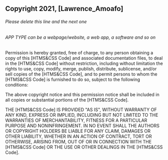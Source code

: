 ## Copyright 2021, [Lawrence_Amoafo]

###### Please delete this line and the next one
###### APP TYPE can be a webpage/website, a web app, a software and so on

Permission is hereby granted, free of charge, to any person obtaining a copy of this [HTMS&CSS Code] and associated documentation files, to deal in the [HTMS&CSS Code] without restriction, including without limitation the rights to use, copy, modify, merge, publish, distribute, sublicense, and/or sell copies of the [HTMS&CSS Code], and to permit persons to whom the [HTMS&CSS Code] is furnished to do so, subject to the following conditions:

The above copyright notice and this permission notice shall be included in all copies or substantial portions of the [HTMS&CSS Code].

THE [HTMS&CSS Code] IS PROVIDED "AS IS", WITHOUT WARRANTY OF ANY KIND, EXPRESS OR IMPLIED, INCLUDING BUT NOT LIMITED TO THE WARRANTIES OF MERCHANTABILITY, FITNESS FOR A PARTICULAR PURPOSE AND NONINFRINGEMENT. IN NO EVENT SHALL THE AUTHORS OR COPYRIGHT HOLDERS BE LIABLE FOR ANY CLAIM, DAMAGES OR OTHER LIABILITY, WHETHER IN AN ACTION OF CONTRACT, TORT OR OTHERWISE, ARISING FROM, OUT OF OR IN CONNECTION WITH THE [HTMS&CSS Code] OR THE USE OR OTHER DEALINGS IN THE [HTMS&CSS Code].
